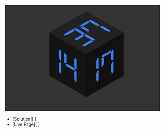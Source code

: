<div id="top"></div>
<div align="center">

<a href="#" target="_blank">
		<img src="./images/figure.png" alt="Logo" >
	</a>

</div>

-   [Solution][ ]
-   [Live Page][ ]